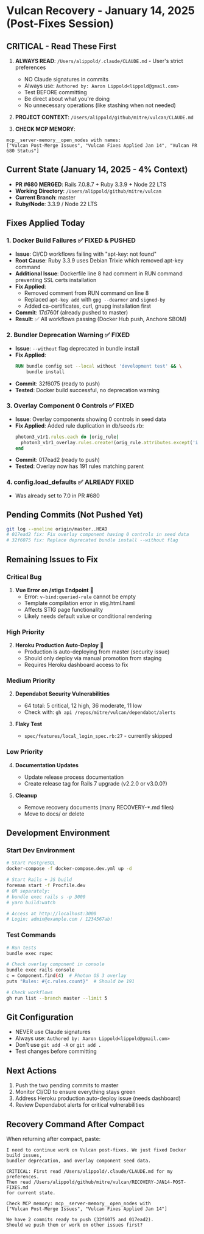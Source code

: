 # Vulcan Recovery - January 14, 2025 (Post-Fixes Session)

## CRITICAL - Read These First
1. **ALWAYS READ**: `/Users/alippold/.claude/CLAUDE.md` - User's strict preferences
   - NO Claude signatures in commits
   - Always use: `Authored by: Aaron Lippold<lippold@gmail.com>`
   - Test BEFORE committing
   - Be direct about what you're doing
   - No unnecessary operations (like stashing when not needed)

2. **PROJECT CONTEXT**: `/Users/alippold/github/mitre/vulcan/CLAUDE.md`

3. **CHECK MCP MEMORY**:
```
mcp__server-memory__open_nodes with names:
["Vulcan Post-Merge Issues", "Vulcan Fixes Applied Jan 14", "Vulcan PR 680 Status"]
```

## Current State (January 14, 2025 - 4% Context)
- **PR #680 MERGED**: Rails 7.0.8.7 + Ruby 3.3.9 + Node 22 LTS
- **Working Directory**: `/Users/alippold/github/mitre/vulcan`
- **Current Branch**: master
- **Ruby/Node**: 3.3.9 / Node 22 LTS

## Fixes Applied Today

### 1. Docker Build Failures ✅ FIXED & PUSHED
- **Issue**: CI/CD workflows failing with "apt-key: not found"
- **Root Cause**: Ruby 3.3.9 uses Debian Trixie which removed apt-key command
- **Additional Issue**: Dockerfile line 8 had comment in RUN command preventing SSL certs installation
- **Fix Applied**:
  - Removed comment from RUN command on line 8
  - Replaced `apt-key add` with `gpg --dearmor` and `signed-by`
  - Added ca-certificates, curl, gnupg installation first
- **Commit**: 17d760f (already pushed to master)
- **Result**: ✅ All workflows passing (Docker Hub push, Anchore SBOM)

### 2. Bundler Deprecation Warning ✅ FIXED
- **Issue**: `--without` flag deprecated in bundle install
- **Fix Applied**:
  ```dockerfile
  RUN bundle config set --local without 'development test' && \
      bundle install
  ```
- **Commit**: 32f6075 (ready to push)
- **Tested**: Docker build successful, no deprecation warning

### 3. Overlay Component 0 Controls ✅ FIXED
- **Issue**: Overlay components showing 0 controls in seed data
- **Fix Applied**: Added rule duplication in db/seeds.rb:
  ```ruby
  photon3_v1r1.rules.each do |orig_rule|
    photon3_v1r1_overlay.rules.create!(orig_rule.attributes.except('id', 'created_at', 'updated_at', 'component_id'))
  end
  ```
- **Commit**: 017ead2 (ready to push)
- **Tested**: Overlay now has 191 rules matching parent

### 4. config.load_defaults ✅ ALREADY FIXED
- Was already set to 7.0 in PR #680

## Pending Commits (Not Pushed Yet)
```bash
git log --oneline origin/master..HEAD
# 017ead2 fix: Fix overlay component having 0 controls in seed data
# 32f6075 fix: Replace deprecated bundle install --without flag
```

## Remaining Issues to Fix

### Critical Bug
1. **Vue Error on /stigs Endpoint** 🐛
   - Error: `v-bind:queried-rule` cannot be empty
   - Template compilation error in stig.html.haml
   - Affects STIG page functionality
   - Likely needs default value or conditional rendering

### High Priority
2. **Heroku Production Auto-Deploy** 🚨
   - Production is auto-deploying from master (security issue)
   - Should only deploy via manual promotion from staging
   - Requires Heroku dashboard access to fix

### Medium Priority
2. **Dependabot Security Vulnerabilities**
   - 64 total: 5 critical, 12 high, 36 moderate, 11 low
   - Check with: `gh api /repos/mitre/vulcan/dependabot/alerts`

3. **Flaky Test**
   - `spec/features/local_login_spec.rb:27` - currently skipped

### Low Priority
4. **Documentation Updates**
   - Update release process documentation
   - Create release tag for Rails 7 upgrade (v2.2.0 or v3.0.0?)

5. **Cleanup**
   - Remove recovery documents (many RECOVERY-*.md files)
   - Move to docs/ or delete

## Development Environment

### Start Dev Environment
```bash
# Start PostgreSQL
docker-compose -f docker-compose.dev.yml up -d

# Start Rails + JS build
foreman start -f Procfile.dev
# OR separately:
# bundle exec rails s -p 3000
# yarn build:watch

# Access at http://localhost:3000
# Login: admin@example.com / 1234567ab!
```

### Test Commands
```bash
# Run tests
bundle exec rspec

# Check overlay component in console
bundle exec rails console
c = Component.find(4)  # Photon OS 3 overlay
puts "Rules: #{c.rules.count}"  # Should be 191

# Check workflows
gh run list --branch master --limit 5
```

## Git Configuration
- NEVER use Claude signatures
- Always use: `Authored by: Aaron Lippold<lippold@gmail.com>`
- Don't use `git add -A` or `git add .`
- Test changes before committing

## Next Actions
1. Push the two pending commits to master
2. Monitor CI/CD to ensure everything stays green
3. Address Heroku production auto-deploy issue (needs dashboard)
4. Review Dependabot alerts for critical vulnerabilities

## Recovery Command After Compact
When returning after compact, paste:
```
I need to continue work on Vulcan post-fixes. We just fixed Docker build issues,
bundler deprecation, and overlay component seed data.

CRITICAL: First read /Users/alippold/.claude/CLAUDE.md for my preferences.
Then read /Users/alippold/github/mitre/vulcan/RECOVERY-JAN14-POST-FIXES.md
for current state.

Check MCP memory: mcp__server-memory__open_nodes with
["Vulcan Post-Merge Issues", "Vulcan Fixes Applied Jan 14"]

We have 2 commits ready to push (32f6075 and 017ead2).
Should we push them or work on other issues first?
```